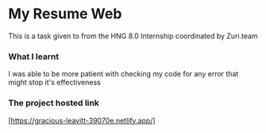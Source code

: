 # My Resume Web



This is a task given to from the HNG 8.0 Internship coordinated by Zuri.team

### What I learnt
I was able to be more patient with checking my code for any error that might stop it's effectiveness

### The project hosted link


[https://gracious-leavitt-39070e.netlify.app/]
